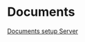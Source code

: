 # Documents
[Documents setup Server]([https://1drv.ms/f/c/9b145b0f52b51357/Ei-J1zPA4jtPv-RzzDwgEowBVqFfm_bz0hB-3g69170LKg?e=gfPZjg](https://1drv.ms/f/c/9b145b0f52b51357/Ei-J1zPA4jtPv-RzzDwgEowBVqFfm_bz0hB-3g69170LKg?e=a4WqIk))



